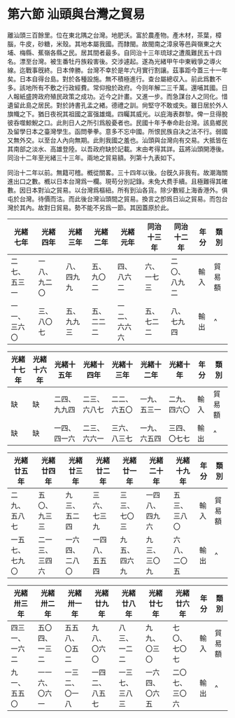 # 第六節    汕頭與台灣之貿易

離汕頭三百餘里。位在東北隅之台灣。地肥沃。富於農產物。產木材，茶葉，樟腦，牛皮，砂糖，米殼。其地本屬我國。而隸閩。故閩南之漳泉等邑與嶺東之大埔、梅縣、蕉嶺各縣之民。居其間者最多。自同治十三年琉球之遭風難民五十四名。漂至台灣。被生番牡丹族殺害後。交涉遽起。遂為光緒甲午中東戦爭之導火線。迄戰事旣終。日本倖勝。台灣不幸於是年六月實行割讓。茲事距今蓋三十一年矣。日本自得台島。對於各種設施。無不積極進行。查台屬總収入。前此爲數不多。該地所有不敷之行政經費。常仰撥於政府。今则年解二三千萬。還哺其國。日人報紙盛誇政府殖民政策之成功。近今之計畫。又進一步。而急謀台人之同化。惜遺留此島之居民。對於詩書孔孟之緖。德禮之訓。尙堅守不敢或失。雖日居於外人旗幟之下。猶日夜祝其祖國之富强雄熾。四矚其威光。以庇海表群黎。俾一旦得脫彼呑噬鯨鯢之口。此則日人之所引爲殷憂者也。民國十年予奉命赴台灣。該島鄉民及留學日本之臺灣學生。函問拳拳。意多不忘中國。所恨民族自决之法不行。弱國又無外交。以至台人內向無期。此則我國之羞也。汕頭與台灣向有交易。大抵皆在其南部之淡水、高雄登陸。以吾政府缺於記載。末由考得其詳。茲將汕頭開港後。同治十二年至光緒三十三年。兩地之貿易額。列第十九表如下。

同治十二年以前。無籍可稽。槪從關畧。三十四年以後。台旣久非我有。故潮海關進出口之數。槪以日本台灣爲一欄。現苟分別記錄。未免大费手續。且極難得其確數。因日本對汕之貿易。以台灣爲樞紐。所有到汕各貨。除少數經上海香港外。俱屯於台灣。待價而沽。而此後台灣汕頭間之貿易。換言之卽爲日汕之貿易。而包台灣於其內。故對日貿易。勢不能不另爲一節。其因蓋原於此。

| 光緒七年       | 光緒四年       | 光緒三年       | 光緒二年       | 光緒元年       | 同治十三年     | 同治十二年     |  年分 |   類別     |
|----------------|----------------|----------------|----------------|----------------|----------------|----------------|-----------|--------|
| 二七、五三一   | 一八、九二〇   | 八、四九九     | 五、九〇二     | 四、八六二     | 六、一七三     | 二〇、八九二   | 輸入      | 貿易額 |
| 一一、三六〇   | 三、八〇七     | 五、九九三     | 五、二二二     | 一二、六六六   | 五、七二二     | 八、七九四     | 輸出      |   ^     |

| 光緒十七年     | 光緒十六年     | 光緒十五年     | 光緒十四年     | 光緒十三年     | 光緒十二年     | 光緒十年       |  年分 |   類別     |
|----------------|----------------|----------------|----------------|----------------|----------------|----------------|-----------|--------|
| 缺             | 缺             | 二四、九九四   | 二三、六八七   | 二二、六五〇   | 一九、五三一   | 二九、四六〇   | 輸入      | 貿易額 |
| 缺             | 缺             | 一四、四一六   | 二三、六六一   | 三六、八三七   | 一九、六五四   | 三四、〇七七   | 輸出      |    ^    |

| 光緒廿五年     | 光緒廿四年     | 光緒廿三年     | 光緒廿二年     | 光緒廿一年     | 光緒二十年     | 光緒十九年     |  年分 |   類別    |
|----------------|----------------|----------------|----------------|----------------|----------------|----------------|-----------|--------|
| 二九、五八七   | 五〇、九三三   | 九三、五二四   | 三六、七三九   | 三三、七〇三   | 一四八、四九六 | 五三、三八〇   | 輸入      | 貿易額 |
| 一五七、七九〇 | 二一三、三四六 | 一六四、二八〇 | 一四八、五五四 | 九五、四六九   | 九三、三〇九   | 六八、二〇五   | 輸出      |  ^      |

| 光緒卅三年     | 光緒卅二年     | 光緒卅一年     | 光緒廿九年     | 光緒廿八年     | 光緒廿七年     | 光緒廿六年     |  年分 |   類別     |
|----------------|----------------|----------------|----------------|----------------|----------------|----------------|-----------|--------|
| 四三一、一六二 | 五〇四、一三二 | 五五八、〇五二 | 九八、〇六〇   | 八三、一二二   | 九九、〇三〇   | 七〇、七〇七   | 輸入      | 貿易額 |
| 九一、五五〇   | 一一六、〇六一 | 一三二、〇一八 | 一四二、八五七 | 一三七、三八三 | 一六四、〇六五 | 二〇七、三〇六 | 輸出      |   ^     |


